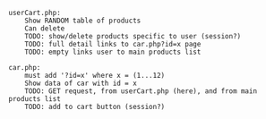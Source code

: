 
    userCart.php:
        Show RANDOM table of products
        Can delete
        TODO: show/delete products specific to user (session?)
        TODO: full detail links to car.php?id=x page
        TODO: empty links user to main products list

    car.php:
        must add '?id=x' where x = (1...12)
        Show data of car with id = x
        TODO: GET request, from userCart.php (here), and from main products list
        TODO: add to cart button (session?)